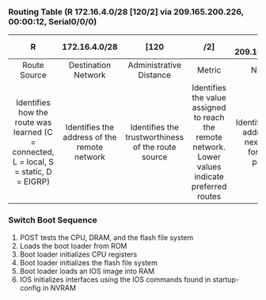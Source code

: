 ### Routing Table (R 172.16.4.0/28 \[120/2\] via 209.165.200.226, 00:00:12, Serial0/0/0)
R | 172.16.4.0/28 | \[120 | /2\] | via 209.165.200.226, | 00:00:12, | Serial0/0/0
:---: | :---: | :---: | :---: | :---: | :---: | :---:
Route Source | Destination Network | Administrative Distance | Metric | Next-hop | Route Timestamp | Outgoing Interface
Identifies how the route was learned (C = connected, L = local, S = static, D = EIGRP) | Identifies the address of the remote network | Identifies the trustworthiness of the route source | Identifies the value assigned to reach the remote network. Lower values indicate preferred routes | Identifies the IPv4 address of the next router to forward the packet to | Identifies from when the route was last heard | Identifies the exit interface to use to forward a packet toward the final destination


### Switch Boot Sequence
1. POST tests the CPU, DRAM, and the flash file system
2. Loads the boot loader from ROM
3. Boot loader initializes CPU registers
4. Boot loader initializes the flash file system
5. Boot loader loads an IOS image into RAM
6.  IOS initializes interfaces using the IOS commands found in startup-config in NVRAM
